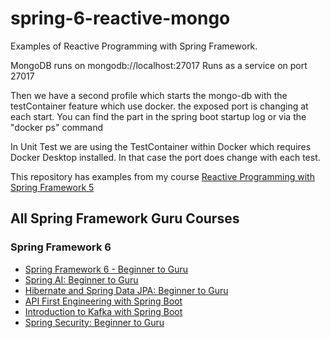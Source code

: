 # spring-6-reactive-mongo
Examples of Reactive Programming with Spring Framework.

MongoDB runs on mongodb://localhost:27017
Runs as a service on port 27017

Then we have a second profile which starts the mongo-db with the testContainer feature which use docker. the exposed port is changing at each start.
You can find the part in the spring boot startup log or via the "docker ps" command

In Unit Test we are using the TestContainer within Docker which requires Docker Desktop installed. In that case the port does change with each test.


This repository has examples from my course [Reactive Programming with Spring Framework 5](https://www.udemy.com/reactive-programming-with-spring-framework-5/?couponCode=GITHUB_REPO_SF5B2G)

## All Spring Framework Guru Courses
### Spring Framework 6
* [Spring Framework 6 - Beginner to Guru](https://www.udemy.com/course/spring-framework-6-beginner-to-guru/?referralCode=2BD0B7B7B6B511D699A9)
* [Spring AI: Beginner to Guru](https://www.udemy.com/course/spring-ai-beginner-to-guru/?referralCode=EF8DB31C723FFC8E2751)
* [Hibernate and Spring Data JPA: Beginner to Guru](https://www.udemy.com/course/hibernate-and-spring-data-jpa-beginner-to-guru/?referralCode=251C4C865302C7B1BB8F)
* [API First Engineering with Spring Boot](https://www.udemy.com/course/api-first-engineering-with-spring-boot/?referralCode=C6DAEE7338215A2CF276)
* [Introduction to Kafka with Spring Boot](https://www.udemy.com/course/introduction-to-kafka-with-spring-boot/?referralCode=15118530CA63AD1AF16D)
* [Spring Security: Beginner to Guru](https://www.udemy.com/course/spring-security-core-beginner-to-guru/?referralCode=306F288EB78688C0F3BC)
